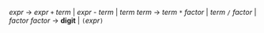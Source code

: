 _expr_    -> _expr_ `+` _term_
           | _expr_ - _term_
           | _term_
_term_    -> _term_ `*` _factor_
           | _term_ `/` _factor_
           | _factor_
_factor_  -> **digit** | `(`_expr_`)`

